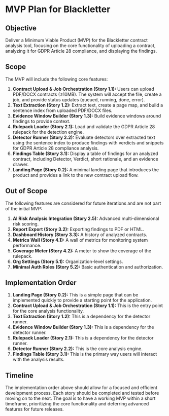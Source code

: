 # MVP Plan for Blackletter

## Objective

Deliver a Minimum Viable Product (MVP) for the Blackletter contract analysis tool, focusing on the core functionality of uploading a contract, analyzing it for GDPR Article 28 compliance, and displaying the findings.

## Scope

The MVP will include the following core features:

1.  **Contract Upload & Job Orchestration (Story 1.1):** Users can upload PDF/DOCX contracts (≤10MB). The system will accept the file, create a job, and provide status updates (queued, running, done, error).
2.  **Text Extraction (Story 1.2):** Extract text, create a page map, and build a sentence index from uploaded PDF/DOCX files.
3.  **Evidence Window Builder (Story 1.3):** Build evidence windows around findings to provide context.
4.  **Rulepack Loader (Story 2.1):** Load and validate the GDPR Article 28 rulepack for the detection engine.
5.  **Detector Runner (Story 2.2):** Evaluate detectors over extracted text using the sentence index to produce findings with verdicts and snippets for GDPR Article 28 compliance analysis.
6.  **Findings Table (Story 3.1):** Display a table of findings for an analyzed contract, including Detector, Verdict, short rationale, and an evidence drawer.
7.  **Landing Page (Story 0.2):** A minimal landing page that introduces the product and provides a link to the new contract upload flow.

## Out of Scope

The following features are considered for future iterations and are not part of the initial MVP:

1.  **AI Risk Analysis Integration (Story 2.5):** Advanced multi-dimensional risk scoring.
2.  **Report Export (Story 3.2):** Exporting findings to PDF or HTML.
3.  **Dashboard History (Story 3.3):** A history of analyzed contracts.
4.  **Metrics Wall (Story 4.1):** A wall of metrics for monitoring system performance.
5.  **Coverage Meter (Story 4.2):** A meter to show the coverage of the rulepack.
6.  **Org Settings (Story 5.1):** Organization-level settings.
7.  **Minimal Auth Roles (Story 5.2):** Basic authentication and authorization.

## Implementation Order

1.  **Landing Page (Story 0.2):** This is a simple page that can be implemented quickly to provide a starting point for the application.
2.  **Contract Upload & Job Orchestration (Story 1.1):** This is the entry point for the core analysis functionality.
3.  **Text Extraction (Story 1.2):** This is a dependency for the detector runner.
4.  **Evidence Window Builder (Story 1.3):** This is a dependency for the detector runner.
5.  **Rulepack Loader (Story 2.1):** This is a dependency for the detector runner.
6.  **Detector Runner (Story 2.2):** This is the core analysis engine.
7.  **Findings Table (Story 3.1):** This is the primary way users will interact with the analysis results.

## Timeline

The implementation order above should allow for a focused and efficient development process. Each story should be completed and tested before moving on to the next. The goal is to have a working MVP within a short timeframe, prioritizing the core functionality and deferring advanced features for future releases.